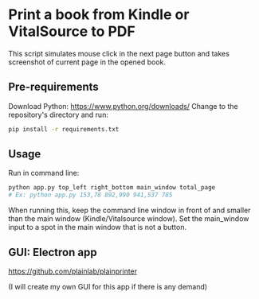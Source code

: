 # Print a book from Kindle or VitalSource to PDF

This script simulates mouse click in the next page button and takes screenshot of current page in the opened book.

## Pre-requirements
Download Python: https://www.python.org/downloads/
Change to the repository's directory and run:

```bash
pip install -r requirements.txt
```

## Usage
Run in command line:

```bash
python app.py top_left right_bottom main_window total_page
# Ex: python app.py 153,78 892,990 941,537 785
```

When running this, keep the command line window in front of and smaller than the main window (Kindle/Vitalsource window). Set the main_window input to a spot in the main window that is not a button.

## GUI: Electron app

https://github.com/plainlab/plainprinter

(I will create my own GUI for this app if there is any demand)
